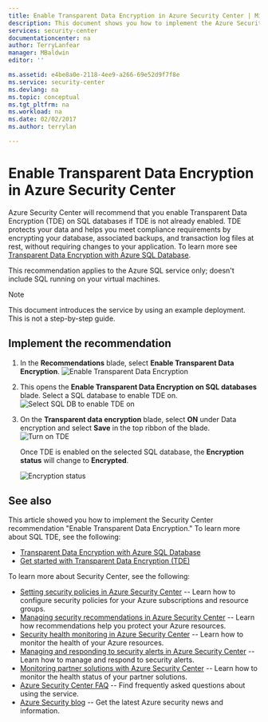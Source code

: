 ```yaml
---
title: Enable Transparent Data Encryption in Azure Security Center | Microsoft Docs
description: This document shows you how to implement the Azure Security Center recommendation **Enable Transparent Data Encryption**.
services: security-center
documentationcenter: na
author: TerryLanfear
manager: MBaldwin
editor: ''

ms.assetid: e4be8a0e-2118-4ee9-a266-69e52d9f7f8e
ms.service: security-center
ms.devlang: na
ms.topic: conceptual
ms.tgt_pltfrm: na
ms.workload: na
ms.date: 02/02/2017
ms.author: terrylan

---
```

# Enable Transparent Data Encryption in Azure Security Center
Azure Security Center will recommend that you enable Transparent Data Encryption (TDE) on SQL databases if TDE is not already enabled. TDE protects your data and helps you meet compliance requirements by encrypting your database, associated backups, and transaction log files at rest, without requiring changes to your application. To learn more see [Transparent Data Encryption with Azure SQL Database](https://msdn.microsoft.com/library/dn948096).

This recommendation applies to the Azure SQL service only; doesn't include SQL running on your virtual machines.

> [!NOTE]
> This document introduces the service by using an example deployment.  This is not a step-by-step guide.
>
>

## Implement the recommendation
1. In the **Recommendations** blade, select **Enable Transparent Data Encryption**.
   ![Enable Transparent Data Encryption][1]
2. This opens the **Enable Transparent Data Encryption on SQL databases** blade. Select a SQL database to enable TDE on.
   ![Select SQL DB to enable TDE on][2]
3. On the **Transparent data encryption** blade, select **ON** under Data encryption and select **Save** in the top ribbon of the blade.
   ![Turn on TDE][3]

   Once TDE is enabled on the selected SQL database, the **Encryption status** will change to **Encrypted**.    

   ![Encryption status][4]

## See also
This article showed you how to implement the Security Center recommendation "Enable Transparent Data Encryption." To learn more about SQL TDE, see the following:

* [Transparent Data Encryption with Azure SQL Database](https://msdn.microsoft.com/library/dn948096)
* [Get started with Transparent Data Encryption (TDE)](../sql-data-warehouse/sql-data-warehouse-encryption-tde.md)

To learn more about Security Center, see the following:

* [Setting security policies in Azure Security Center](security-center-policies.md) -- Learn how to configure security policies for your Azure subscriptions and resource groups.
* [Managing security recommendations in Azure Security Center](security-center-recommendations.md) -- Learn how recommendations help you protect your Azure resources.
* [Security health monitoring in Azure Security Center](security-center-monitoring.md) -- Learn how to monitor the health of your Azure resources.
* [Managing and responding to security alerts in Azure Security Center](security-center-managing-and-responding-alerts.md) -- Learn how to manage and respond to security alerts.
* [Monitoring partner solutions with Azure Security Center](security-center-partner-solutions.md) -- Learn how to monitor the health status of your partner solutions.
* [Azure Security Center FAQ](security-center-faq.md) -- Find frequently asked questions about using the service.
* [Azure Security blog](http://blogs.msdn.com/b/azuresecurity/) -- Get the latest Azure security news and information.

<!--Image references-->
[1]: ./media/security-center-enable-tde-on-sql-databases/enable-tde.png
[2]:./media/security-center-enable-tde-on-sql-databases/transparent-data-encryption-blade.png
[3]: ./media/security-center-enable-tde-on-sql-databases/turn-on-tde.png
[4]: ./media/security-center-enable-tde-on-sql-databases/encrypted.png
